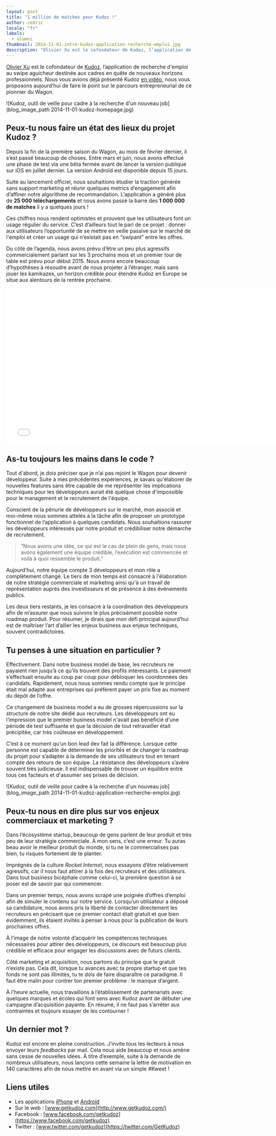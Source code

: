 ```yaml
---
layout: post
title: "1 million de matches pour Kudoz !"
author: cedric
locale: "fr"
labels:
  - alumni
thumbnail: 2014-11-01-intro-kudoz-application-recherche-emploi.jpg
description: "Olivier Xu est le cofondateur de Kudoz, l’application de recherche d'emploi au swipe aguicheur destinée aux cadres en quête de nouveaux horizons professionnels. Nous vous avions déjà présenté Kudoz en vidéo, nous vous proposons aujourd’hui de faire le point sur le parcours entrepreneurial de ce pionnier du Wagon."
---
```


[Olivier Xu](http://fr.linkedin.com/in/olivierxu) est le cofondateur de [Kudoz](http://www.getkudoz.com/), l’application de recherche d'emploi au swipe aguicheur destinée aux cadres en quête de nouveaux horizons professionnels. Nous vous avions déjà présenté Kudoz [en vidéo](http://youtu.be/reIOVSgaFT0), nous vous proposons aujourd’hui de faire le point sur le parcours entrepreneurial de ce pionnier du Wagon.

![Kudoz, outil de veille pour cadre à la recherche d'un nouveau job](blog_image_path 2014-11-01-kudoz-homepage.jpg)

## Peux-tu nous faire un état des lieux du projet Kudoz ?

Depuis la fin de la première saison du Wagon, au mois de février dernier, il s’est passé beaucoup de choses. Entre mars et juin, nous avons effectué une phase de test via une bêta fermée avant de lancer la version publique sur iOS en juillet dernier. La version Androïd est disponible depuis 15 jours.

Suite au lancement officiel, nous souhaitions étudier la traction générée sans support marketing et réunir quelques metrics d’engagement afin d’affiner notre algorithme de recommandation. L’application a généré plus de **25 000 téléchargements** et nous avons passé la barre des **1 000 000 de matches** il y a quelques jours !

Ces chiffres nous rendent optimistes et prouvent que les utilisateurs font un usage régulier du service. C’est d’ailleurs tout le pari de ce projet : donner aux utilisateurs l’opportunité de se mettre en veille passive sur le marché de l'emploi et créer un usage qui n’existait pas en “swipant” entre les offres.

Du côté de l’agenda, nous avons prévu d’être un peu plus agressifs commercialement parlant sur les 3 prochains mois et un premier tour de table est prévu pour début 2015. Nous avons encore beaucoup d’hypothèses à résoudre avant de nous projeter à l’étranger, mais sans jouer les kamikazes, un horizon crédible pour étendre Kudoz en Europe se situe aux alentours de la rentrée prochaine.

<div class="video-wrapper"><iframe src="//player.vimeo.com/video/101933154" width="750" height="422" frameborder="0" webkitallowfullscreen mozallowfullscreen allowfullscreen></iframe></div>


## As-tu toujours les mains dans le code ?

Tout d'abord, je dois préciser que je n’ai pas rejoint le Wagon pour devenir développeur. Suite à mes précédentes expériences, je savais qu'élaborer de nouvelles features sans être capable de me représenter les implications techniques pour les développeurs aurait été quelque chose d'impossible pour le management et le recrutement de l'équipe.

Conscient de la pénurie de développeurs sur le marché, mon associé et moi-même nous sommes attelés à la tâche afin de proposer un prototype fonctionnel de l’application à quelques candidats. Nous souhaitions rassurer les développeurs intéressés par notre produit et crédibiliser notre démarche de recrutement.

> “Nous avons une idée, ce qui est le cas de plein de gens, mais nous avons également une équipe crédible, l’exécution est commencée et voilà à quoi ressemble le produit.”

Aujourd’hui, notre équipe compte 3 développeurs et mon rôle a complètement changé. Le tiers de mon temps est consacré à l'élaboration de notre stratégie commerciale et marketing ainsi qu'à un travail de représentation auprès des investisseurs et de présence à des événements publics.

Les deux tiers restants, je les consacre à la coordination des développeurs afin de m’assurer que nous suivons le plus précisément possible notre roadmap produit. Pour résumer, je dirais que mon défi principal aujourd’hui est de maîtriser l’art d’allier les enjeux business aux enjeux techniques, souvent contradictoires.


## Tu penses à une situation en particulier ?

Effectivement. Dans notre business model de base, les recruteurs ne payaient rien jusqu’à ce qu’ils trouvent des profils intéressants. Le paiement s’effectuait ensuite au coup par coup pour débloquer les coordonnées des candidats. Rapidement, nous nous sommes rendu compte que le principe était mal adapté aux entreprises qui préfèrent payer un prix fixe au moment du dépôt de l’offre.

Ce changement de business model a eu de grosses répercussions sur la structure de notre site dédié aux recruteurs. Les développeurs ont eu l’impression que le premier business model n'avait pas bénéficié d'une période de test suffisante et que la décision de tout retravailler était précipitée, car très coûteuse en développement.

C’est à ce moment qu’un bon lead dev fait la différence. Lorsque cette personne est capable de déterminer les priorités et de changer la roadmap du projet pour s’adapter à la demande de ses utilisateurs tout en tenant compte des retours de son équipe. La résistance des développeurs s’avère souvent très judicieuse. Il est indispensable de trouver un équilibre entre tous ces facteurs et d'assumer ses prises de décision.

![Kudoz, outil de veille pour cadre à la recherche d'un nouveau job](blog_image_path 2014-11-01-kudoz-application-recherche-emploi.jpg)


## Peux-tu nous en dire plus sur vos enjeux commerciaux et marketing ?

Dans l’écosystème startup, beaucoup de gens parlent de leur produit et très peu de leur stratégie commerciale. À mon sens, c’est une erreur. Tu auras beau avoir le meilleur produit du monde, si tu ne le commercialises pas bien, tu risques fortement de te planter.

Imprégnés de la culture *Rocket Internet*, nous essayons d’être relativement agressifs, car il nous faut attirer à la fois des recruteurs et des utilisateurs. Dans tout business bicéphale comme celui-ci, la première question à se poser est de savoir par qui commencer.

Dans un premier temps, nous avons scrapé une poignée d’offres d’emploi afin de simuler le contenu sur notre service. Lorsqu’un utilisateur a déposé sa candidature, nous avons pris la liberté de contacter directement les recruteurs en précisant que ce premier contact était gratuit et que bien évidemment, ils étaient invités à penser à nous pour la publication de leurs prochaines offres.

À l’image de notre volonté d’acquérir les compétences techniques nécessaires pour attirer des développeurs, ce discours est beaucoup plus crédible et efficace pour engager les discussions avec de futurs clients.

Côté marketing et acquisition, nous partons du principe que le gratuit n’existe pas. Cela dit, lorsque tu avances avec ta propre startup et que tes fonds ne sont pas illimités, tu te dois de faire disparaître ce paradigme. Il faut être malin pour contrer ton premier problème : le manque d’argent.

À l’heure actuelle, nous travaillons à l’établissement de partenariats avec quelques marques et écoles qui font sens avec Kudoz avant de débuter une campagne d’acquisition payante. En résumé, il ne faut pas s’arrêter aux contraintes et toujours essayer de les contourner !


## Un dernier mot ?

Kudoz est encore en pleine construction. J’invite tous les lecteurs à nous envoyer leurs *feedbacks* par mail. Cela nous aide beaucoup et nous amène sans cesse de nouvelles idées. À titre d’exemple, suite à la demande de nombreux utilisateurs, nous lançons cette semaine la lettre de motivation en 140 caractères afin de nous mettre en avant via un simple #Kweet !


## Liens utiles

- Les applications [iPhone](https://itunes.apple.com/fr/app/kudoz-swipez-le-job-vos-reves./id897507108?mt=8) et [Androïd](https://play.google.com/store/apps/details?id=com.kudoz.kudoz)
- Sur le web : [www.getkudoz.com](http://www.getkudoz.com/)
- Facebook : [www.facebook.com/getkudoz](https://www.facebook.com/getkudoz)
- Twitter : [www.twitter.com/getkudoz](https://twitter.com/GetKudoz)
